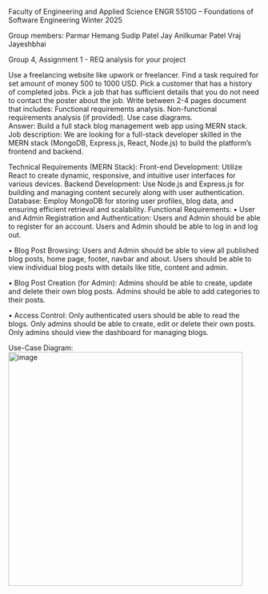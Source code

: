  

Faculty of Engineering and Applied Science
ENGR 5510G – Foundations of Software Engineering
Winter 2025

Group members:
Parmar Hemang Sudip 
Patel Jay Anilkumar 
Patel Vraj Jayeshbhai

Group 4, Assignment 1 - REQ analysis for your project 

Use a freelancing website like upwork or freelancer. Find a task required for set amount of money 500 to 1000 USD. Pick a customer that has a history of completed jobs. Pick a job that has sufficient details that you do not need to contact the poster about the job. 
Write between 2-4 pages document that includes: Functional requirements analysis. Non-functional requirements analysis (if provided). Use case diagrams.  
Answer: 
Build a full stack blog management web app using MERN stack.
Job description:
We are looking for a full-stack developer skilled in the MERN stack (MongoDB, Express.js, React, Node.js) to build the platform’s frontend and backend.

Technical Requirements (MERN Stack):
Front-end Development: Utilize React to create dynamic, responsive, and intuitive user interfaces for various devices.
Backend Development: Use Node.js and Express.js for building and managing content securely along with user authentication.
Database: Employ MongoDB for storing user profiles, blog data, and ensuring efficient retrieval and scalability. 
Functional Requirements:
•	User and Admin Registration and Authentication:
 Users and Admin should be able to register for an account.
 Users and Admin should be able to log in and log out.

•	Blog Post Browsing:
Users and Admin should be able to view all published blog posts, home page, footer, navbar and about.
Users should be able to view individual blog posts with details like title, content and admin.

•	Blog Post Creation (for Admin):
Admins should be able to create, update and delete their own blog posts.
Admins should be able to add categories to their posts.

•	Access Control:
Only authenticated users should be able to read the blogs.
Only admins should be able to create, edit or delete their own posts.
Only admins should view the dashboard for managing blogs.



Use-Case Diagram:
 <img width="468" alt="image" src="https://github.com/user-attachments/assets/e6a4a603-7f19-41e5-bb07-1ad3395134fb" />

